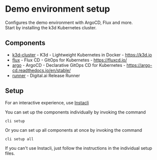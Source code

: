 # Demo environment setup

Configures the demo environment with ArgoCD, Flux and more.  
Start by installing the k3d Kubernetes cluster.

## Components

- [k3d-cluster](k3d-cluster) - K3d - Lightweight Kubernetes in Docker - https://k3d.io
- [flux](flux) - Flux CD - GitOps for Kubernetes - https://fluxcd.io/
- [argo](argo) - ArgoCD - Declarative GitOps CD for Kubernetes - https://argo-cd.readthedocs.io/en/stable/
- [runner](runner) - Digital.ai Release Runner

## Setup

For an interactive experience, use [Instacli](https://github.com/Hes-Siemelink/instacli)

You can set up the components individually by invoking the command

    cli setup

Or you can set up all components at once by invoking the command

    cli setup all

If you can't use Instacli, just follow the instructions in the individual setup files.